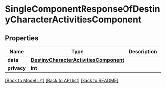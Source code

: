 # SingleComponentResponseOfDestinyCharacterActivitiesComponent

## Properties
Name | Type | Description | Notes
------------ | ------------- | ------------- | -------------
**data** | [**DestinyCharacterActivitiesComponent**](DestinyCharacterActivitiesComponent.md) |  | [optional] 
**privacy** | **int** |  | [optional] 

[[Back to Model list]](../README.md#documentation-for-models) [[Back to API list]](../README.md#documentation-for-api-endpoints) [[Back to README]](../README.md)


